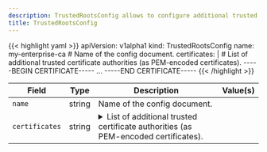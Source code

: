 ```yaml
---
description: TrustedRootsConfig allows to configure additional trusted CA roots.
title: TrustedRootsConfig
---
```


<!-- markdownlint-disable -->









{{< highlight yaml >}}
apiVersion: v1alpha1
kind: TrustedRootsConfig
name: my-enterprise-ca # Name of the config document.
certificates: | # List of additional trusted certificate authorities (as PEM-encoded certificates).
    -----BEGIN CERTIFICATE-----
    ...
    -----END CERTIFICATE-----
{{< /highlight >}}


| Field | Type | Description | Value(s) |
|-------|------|-------------|----------|
|`name` |string |Name of the config document.  | |
|`certificates` |string |<details><summary>List of additional trusted certificate authorities (as PEM-encoded certificates).</summary><br />Multiple certificates can be provided in a single config document, separated by newline characters.</details>  | |







